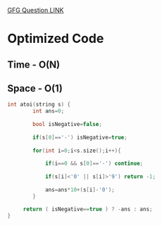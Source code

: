 [GFG Question LINK](https://www.geeksforgeeks.org/problems/implement-atoi/1)

# Optimized Code
## Time - O(N)
## Space - O(1)   

```c++
int atoi(string s) {
        int ans=0;
        
        bool isNegative=false;
        
        if(s[0]=='-') isNegative=true;
        
        for(int i=0;i<s.size();i++){
            
            if(i==0 && s[0]=='-') continue;
            
            if(s[i]<'0' || s[i]>'9') return -1;
            
            ans=ans*10+(s[i]-'0');
        }
        
     return ( isNegative==true ) ? -ans : ans;
}
```

